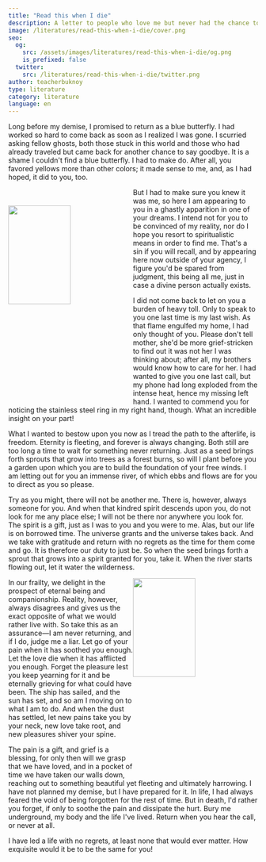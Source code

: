 ```yaml
---
title: "Read this when I die"
description: A letter to people who love me but never had the chance to say goodbye
image: /literatures/read-this-when-i-die/cover.png
seo:
  og:
    src: /assets/images/literatures/read-this-when-i-die/og.png
    is_prefixed: false
  twitter:
    src: /literatures/read-this-when-i-die/twitter.png
author: teacherbuknoy
type: literature
category: literature
language: en
---
```


Long before my demise, I promised to return as a blue butterfly. I had worked so hard to come back as soon as I realized I was gone. I scurried asking fellow ghosts, both those stuck in this world and those who had already traveled but came back for another chance to say goodbye. It is a shame I couldn't find a blue butterfly. I had to make do. After all, you favored yellows more than other colors; it made sense to me, and, as I had hoped, it did to you, too.

<img src="/assets/images/literatures/Z-but.png" alt="" style="float: left; shape-outside: url(/assets/images/literatures/Z-but.png); width: min(45ch, 50%); shape-margin: 1ch; margin-top: 4ch;">

But I had to make sure you knew it was me, so here I am appearing to you in a ghastly apparition in one of your dreams. I intend not for you to be convinced of my reality, nor do I hope you resort to spiritualistic means in order to find me. That's a sin if you will recall, and by appearing here now outside of your agency, I figure you'd be spared from judgment, this being all me, just in case a divine person actually exists.

I did not come back to let on you a burden of heavy toll. Only to speak to you one last time is my last wish. As that flame engulfed my home, I had only thought of you. Please don't tell mother, she'd be more grief-stricken to find out it was not her I was thinking about; after all, my brothers would know how to care for her. I had wanted to give you one last call, but my phone had long exploded from the intense heat, hence my missing left hand. I wanted to commend you for noticing the stainless steel ring in my right hand, though. What an incredible insight on your part!


What I wanted to bestow upon you now as I tread the path to the afterlife, is freedom. Eternity is fleeting, and forever is always changing. Both still are too long a time to wait for something never returning. Just as a seed brings forth sprouts that grow into trees as a forest burns, so will I plant before you a garden upon which you are to build the foundation of your free winds. I am letting out for you an immense river, of which ebbs and flows are for you to direct as you so please.

Try as you might, there will not be another me. There is, however, always someone for you. And when that kindred spirit descends upon you, do not look for me any place else; I will not be there nor anywhere you look for. The spirit is a gift, just as I was to you and you were to me. Alas, but our life is on borrowed time. The universe grants and the universe takes back. And we take with gratitude and return with no regrets as the time for them come and go. It is therefore our duty to just be. So when the seed brings forth a sprout that grows into a spirit granted for you, take it. When the river starts flowing out, let it water the wilderness.

<img src="/assets/images/literatures/read-this-when-i-die/sugar-maple.png" alt="" style="float: right; shape-outside: url(/assets/images/literatures/read-this-when-i-die/sugar-maple.png); width: min(45ch, 50%);shape-margin: 1ch;">

In our frailty, we delight in the prospect of eternal being and companionship. Reality, however, always disagrees and gives us the exact opposite of what we would rather live with. So take this as an assurance—I am never returning, and if I do, judge me a liar. Let go of your pain when it has soothed you enough. Let the love die when it has afflicted you enough. Forget the pleasure lest you keep yearning for it and be eternally grieving for what could have been. The ship has sailed, and the sun has set, and so am I moving on to what I am to do. And when the dust has settled, let new pains take you by your neck, new love take root, and new pleasures shiver your spine.

The pain is a gift, and grief is a blessing, for only then will we grasp that we have loved, and in a pocket of time we have taken our walls down, reaching out to something beautiful yet fleeting and ultimately harrowing. I have not planned my demise, but I have prepared for it. In life, I had always feared the void of being forgotten for the rest of time. But in death, I'd rather you forget, if only to soothe the pain and dissipate the hurt. Bury me underground, my body and the life I've lived. Return when you hear the call, or never at all.

I have led a life with no regrets, at least none that would ever matter. How exquisite would it be to be the same for you!